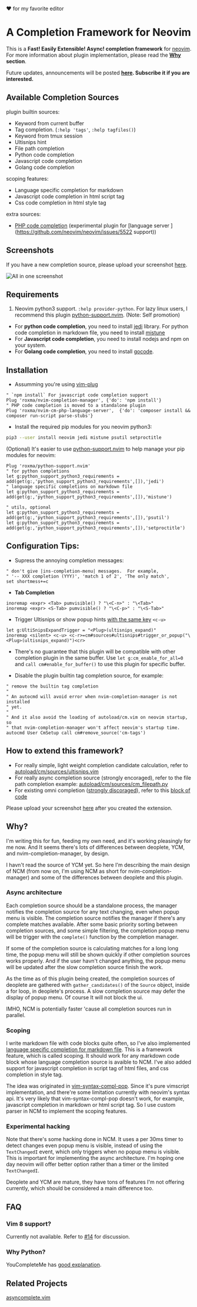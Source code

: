 :heart: for my favorite editor

# A Completion Framework for Neovim

This is a **Fast! Easily Extensible! Async! completion framework** for
[neovim](https://github.com/neovim/neovim).  For more information about plugin
implementation, please read the **[Why](#why) section**.

Future updates, announcements will be posted
**[here](https://github.com/roxma/nvim-completion-manager/issues/12).
Subscribe it if you are interested.**


## Available Completion Sources

plugin builtin sources:

- Keyword from current buffer
- Tag completion. (`:help 'tags'`, `:help tagfiles()`)
- Keyword from tmux session
- Ultisnips hint
- File path completion
- Python code completion
- Javascript code completion
- Golang code completion

scoping features:

- Language specific completion for markdown
- Javascript code completion in html script tag
- Css code completion in html style tag

extra sources:

- [PHP code completion](https://github.com/roxma/nvim-cm-php-language-server)
  (experimental plugin for [language server
  ](https://github.com/neovim/neovim/issues/5522 support))


## Screenshots

If you have a new completion source, please upload your screenshot
[here](https://github.com/roxma/nvim-completion-manager/issues/12).

![All in one screenshot](https://cloud.githubusercontent.com/assets/4538941/22727187/78f35172-ee12-11e6-95e5-e9c160151f3b.gif)

## Requirements

1. Neovim python3 support. `:help provider-python`. For lazy linux users, I
   recommend this plugin
   [python-support.nvim](https://github.com/roxma/python-support.nvim).
   (Note: Self promotion)
- For **python code completion**, you need to install
  [jedi](https://github.com/davidhalter/jedi) library. For python code
  completion in markdown file, you need to install
  [mistune](https://github.com/lepture/mistune)
- For **Javascript code completion**, you need to install nodejs and npm on your
  system.
- For **Golang code completion**, you need to install
  [gocode](https://github.com/nsf/gocode#setup).

## Installation

- Assumming you're using [vim-plug](https://github.com/junegunn/vim-plug)

```vim
" `npm install` For javascript code completion support
Plug 'roxma/nvim-completion-manager', {'do': 'npm install'}
" PHP code completion is moved to a standalone plugin
Plug 'roxma/nvim-cm-php-language-server',  {'do': 'composer install && composer run-script parse-stubs'}
```

- Install the required pip modules for you neovim python3:

```sh
pip3 --user install neovim jedi mistune psutil setproctitle
```

(Optional) It's easier to use
[python-support.nvim](/roxma/python-support.nvim) to help manage your pip
modules for neovim:

```vim
Plug 'roxma/python-support.nvim'
" for python completions
let g:python_support_python3_requirements = add(get(g:,'python_support_python3_requirements',[]),'jedi')
" language specific completions on markdown file
let g:python_support_python3_requirements = add(get(g:,'python_support_python3_requirements',[]),'mistune')

" utils, optional
let g:python_support_python3_requirements = add(get(g:,'python_support_python3_requirements',[]),'psutil')
let g:python_support_python3_requirements = add(get(g:,'python_support_python3_requirements',[]),'setproctitle')

```

## Configuration Tips:

- Supress the annoying completion messages:

```vim
" don't give |ins-completion-menu| messages.  For example,
" '-- XXX completion (YYY)', 'match 1 of 2', 'The only match',
set shortmess+=c
```

- **Tab Completion**

```vim
inoremap <expr> <Tab> pumvisible() ? "\<C-n>" : "\<Tab>"
inoremap <expr> <S-Tab> pumvisible() ? "\<C-p>" : "\<S-Tab>"
```

- Trigger Ultisnips or show popup hints [with the same
  key](https://github.com/roxma/nvim-completion-manager/issues/12#issuecomment-278605326)
  `<c-u>`

```vim
let g:UltiSnipsExpandTrigger = "<Plug>(ultisnips_expand)"
inoremap <silent> <c-u> <c-r>=cm#sources#ultisnips#trigger_or_popup("\<Plug>(ultisnips_expand)")<cr>
```

- There's no guarantee that this plugin will be compatible with other
  completion plugin in the same buffer. Use `let g:cm_enable_for_all=0` and
  `call cm#enable_for_buffer()` to use this plugin for specific buffer.

- Disable the plugin builtin tag completion source, for example:

```vim
" remove the builtin tag completion
"
" An autocmd will avoid error when nvim-completion-manager is not installed
" yet.
"
" And it also avoid the loading of autoload/cm.vim on neovim startup, so
" that nvim-completion-manager won't affect neovim's startup time.
autocmd User CmSetup call cm#remove_source('cm-tags')
```

## How to extend this framework?

- For really simple, light weight completion candidate calculation, refer to
  [autoload/cm/sources/ultisnips.vim](autoload/cm/sources/ultisnips.vim)
- For really async completion source (strongly encoraged), refer to the file
  path completion example:
  [autoload/cm/sources/cm_filepath.py](autoload/cm/sources/cm_filepath.py)
- For existing omni completion ([strongly
  discoraged](https://github.com/roxma/nvim-completion-manager/issues/9)),
  refer to this [block of
  code](https://github.com/roxma/nvim-completion-manager/commit/0b316b057dd2ef4b6566f6e7768b78b93f031700#diff-94213b48127982c914ef94803281f5dfR30)

Please upload your screenshot
[here](https://github.com/roxma/nvim-completion-manager/issues/12) after you
created the extension.


## Why?

I'm writing this for fun, feeding my own need, and it's working pleasingly for
me now. And It seems there's lots of differences between deoplete, YCM, and
nvim-completion-manager, by design.

I havn't read the source of YCM yet. So here I'm describing the main design of
NCM (from now on, I'm using NCM as short for nvim-completion-manager) and some
of the differences between deoplete and this plugin.

### Async architecture

Each completion source should be a standalone process, the manager notifies
the completion source for any text changing, even when popup menu is visible.
The completion source notifies the manager if there's any complete matches
available. After some basic priority sorting between completion sources, and
some simple filtering, the completion popup menu will be trigger with the
`complete()` function by the completion manager.

If some of the completion source is calculating matches for a long long time,
the popup menu will still be shown quickly if other completion sources works
properly. And if the user havn't changed anything, the popup menu will be
updated after the slow completion source finish the work.

As the time as of this plugin being created, the completion sources of
deoplete are gathered with `gather_candidates()` of the `Source` object,
inside a for loop, in deoplete's process. A slow completion source may defer
the display of popup menu. Of course It will not block the ui.

IMHO, NCM is potentially faster 'cause all completion sources run in parallel.

### Scoping

I write markdown file with code blocks quite often, so I've also implemented
[language specific completion for markdown
file](#language-specific-completion-for-markdown). This is a framework
feature, which is called scoping. It should work for any markdown code block
whose language completion source is avaible to NCM. I've also added support
for javascript completion in script tag of html files, and css completion in
style tag.

The idea was originated in
[vim-syntax-compl-pop](https://github.com/roxma/vim-syntax-compl-pop). Since
it's pure vimscript implementation, and there're some limitation currently
with neovim's syntax api. It's very likely that vim-syntax-compl-pop doesn't
work, for example, javascript completion in markdown or html script tag.  So I
use custom parser in NCM to implement the scoping features.

### Experimental hacking

Note that there's some hacking done in NCM. It uses a per 30ms timer to detect
changes even popup menu is visible, instead of using the `TextChangedI` event,
which only triggers when no popup menu is visible. This is important for
implementing the async architecture. I'm hoping one day neovim will offer
better option rather than a timer or the limited `TextChangedI`.

Deoplete and YCM are mature, they have tons of features I'm not offering
currently, which should be considered a main difference too.

## FAQ

### Vim 8 support?

Currently not available. Refer to
[#14](https://github.com/roxma/nvim-completion-manager/issues/14) for
discussion.

### Why Python?

YouCompleteMe has [good
explanation](https://github.com/Valloric/YouCompleteMe#why-isnt-ycm-just-written-in-plain-vimscript-ffs).

## Related Projects

[asyncomplete.vim](https://github.com/prabirshrestha/asyncomplete.vim)

